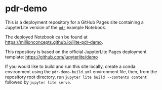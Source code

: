 # pdr-demo

This is a deployment repository for a GitHub Pages site containing a 
JupyterLite version of the [`pdr`](https://github.com/millionConcepts/pdr) 
example Notebook.

The deployed Notebook can be found at https://millionconcepts.github.io/jlite-pdr-demo.

This repository is based on the official JupyterLite Pages deployment template: 
https://github.com/jupyterlite/demo

If you would like to build and run this site locally, create a conda environment
using the `pdr-demo-build.yml` environment file, then, from the repository root
directory, run `jupyter lite build --contents content` followed by `jupyter lite serve`.
